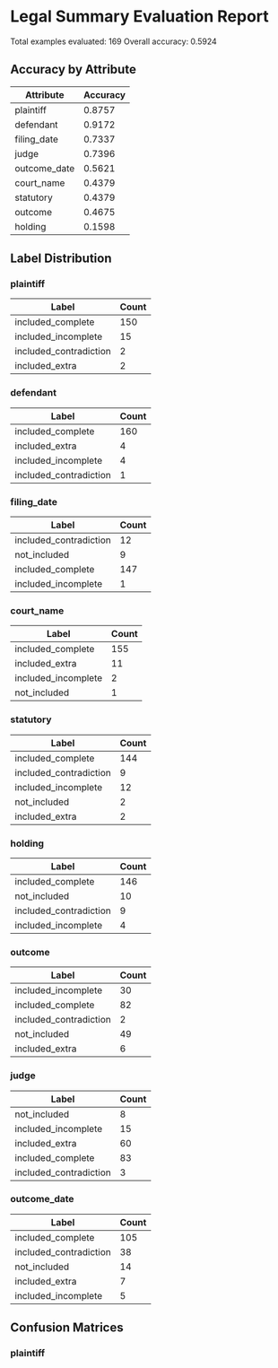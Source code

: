 # Legal Summary Evaluation Report
Total examples evaluated: 169
Overall accuracy: 0.5924

## Accuracy by Attribute
| Attribute | Accuracy |
| --- | --- |
| plaintiff | 0.8757 |
| defendant | 0.9172 |
| filing_date | 0.7337 |
| judge | 0.7396 |
| outcome_date | 0.5621 |
| court_name | 0.4379 |
| statutory | 0.4379 |
| outcome | 0.4675 |
| holding | 0.1598 |

## Label Distribution

### plaintiff
| Label | Count |
| --- | --- |
| included_complete | 150 |
| included_incomplete | 15 |
| included_contradiction | 2 |
| included_extra | 2 |

### defendant
| Label | Count |
| --- | --- |
| included_complete | 160 |
| included_extra | 4 |
| included_incomplete | 4 |
| included_contradiction | 1 |

### filing_date
| Label | Count |
| --- | --- |
| included_contradiction | 12 |
| not_included | 9 |
| included_complete | 147 |
| included_incomplete | 1 |

### court_name
| Label | Count |
| --- | --- |
| included_complete | 155 |
| included_extra | 11 |
| included_incomplete | 2 |
| not_included | 1 |

### statutory
| Label | Count |
| --- | --- |
| included_complete | 144 |
| included_contradiction | 9 |
| included_incomplete | 12 |
| not_included | 2 |
| included_extra | 2 |

### holding
| Label | Count |
| --- | --- |
| included_complete | 146 |
| not_included | 10 |
| included_contradiction | 9 |
| included_incomplete | 4 |

### outcome
| Label | Count |
| --- | --- |
| included_incomplete | 30 |
| included_complete | 82 |
| included_contradiction | 2 |
| not_included | 49 |
| included_extra | 6 |

### judge
| Label | Count |
| --- | --- |
| not_included | 8 |
| included_incomplete | 15 |
| included_extra | 60 |
| included_complete | 83 |
| included_contradiction | 3 |

### outcome_date
| Label | Count |
| --- | --- |
| included_complete | 105 |
| included_contradiction | 38 |
| not_included | 14 |
| included_extra | 7 |
| included_incomplete | 5 |

## Confusion Matrices

### plaintiff
